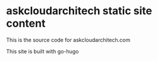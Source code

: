 # askcloudarchitech static site content

This is the source code for askcloudarchitech.com 

This site is built with go-hugo

